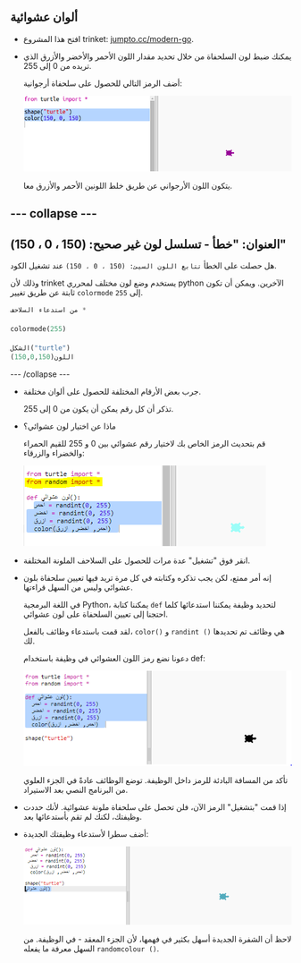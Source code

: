 ## ألوان عشوائية

+ افتح هذا المشروع trinket: <a href="http://jumpto.cc/modern-go" target="_blank">jumpto.cc/modern-go</a>.

+ يمكنك ضبط لون السلحفاة من خلال تحديد مقدار اللون الأحمر والأخضر والأزرق الذي تريده من 0 إلى 255.
    
    أضف الرمز التالي للحصول على سلحفاة أرجوانية:
    
    ![لقطة للشاشة](images/modern-purple.png)
    
    يتكون اللون الأرجواني عن طريق خلط اللونين الأحمر والأزرق معا.

## \--- collapse \---

## العنوان: "خطأ - تسلسل لون غير صحيح: (150 ، 0 ، 150)"

هل حصلت على الخطأ `تتابع اللون السيئ: (150 ، 0 ، 150)` عند تشغيل الكود.

وذلك لأن trinket يستخدم وضع لون مختلف لمحرري python الآخرين. ويمكن أن تكون ثابتة عن طريق تغيير `colormode` إلى `255`.

```python
من استدعاء السلاحف *

colormode(255)

الشكل("turtle")
اللون(150,0,150)
```

\--- /collapse \---

+ جرب بعض الأرقام المختلفة للحصول على ألوان مختلفة.
    
    تذكر أن كل رقم يمكن أن يكون من 0 إلى 255.

+ ماذا عن اختيار لون عشوائي؟
    
    قم بتحديث الرمز الخاص بك لاختيار رقم عشوائي بين 0 و 255 للقيم الحمراء والخضراء والزرقاء:
    
    ![لقطة للشاشة](images/modern-random-colour.png)

+ انقر فوق "تشغيل" عدة مرات للحصول على السلاحف الملونة المختلفة.

+ إنه أمر ممتع، لكن يجب تذكره وكتابته في كل مرة تريد فيها تعيين سلحفاة بلون عشوائي وليس من السهل قراءتها.
    
    في اللغة البرمجية Python، يمكننا كتابة `def` لتحديد وظيفة يمكننا استدعائها كلما احتجنا إلى تعيين السلحفاة على لون عشوائي.
    
    لقد قمت باستدعاء وظائف بالفعل، `color()` و `randint ()` هي وظائف تم تحديدها لك.
    
    دعونا نضع رمز اللون العشوائي في وظيفة باستخدام def:
    
    ![لقطة للشاشة](images/modern-colour-function.png)
    
    تأكد من المسافة البادئة للرمز داخل الوظيفة. توضع الوظائف عادةً في الجزء العلوي من البرنامج النصي بعد الاستيراد.

+ إذا قمت "بتشغيل" الرمز الآن، فلن تحصل على سلحفاة ملونة عشوائية. لأنك حددت وظيفتك، لكنك لم تقم بأستدعائها بعد.

+ أضف سطرا لأستدعاء وظيفتك الجديدة:
    
    ![لقطة للشاشة](images/modern-call-colour.png)
    
    لاحظ أن الشفرة الجديدة أسهل بكثير في فهمها، لأن الجزء المعقد - في الوظيفة. من السهل معرفة ما يفعله `randomcolour ()`.